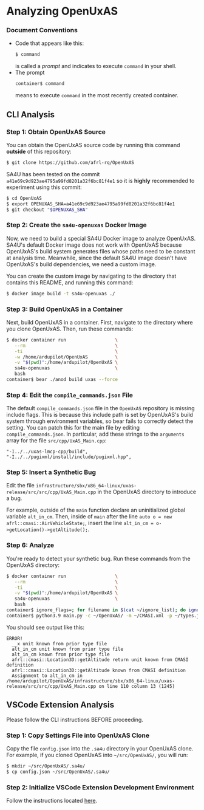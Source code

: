 # Analyzing OpenUxAS

### Document Conventions
- Code that appears like this:
  ```sh
  $ command
  ```
  is called a *prompt* and indicates to execute `command` in your shell.
- The prompt
  ```sh
  container$ command
  ```
  means to execute `command` in the most recently created container.

## CLI Analysis

### Step 1: Obtain OpenUxAS Source
You can obtain the OpenUxAS source code by running this command **outside** of this repository:
```sh
$ git clone https://github.com/afrl-rq/OpenUxAS
```

SA4U has been tested on the commit `a41e69c9d923ae4795a99fd8201a32f6bc81f4e1` so it is **highly** recommended to experiment using this commit:
```sh
$ cd OpenUxAS
$ export OPENUXAS_SHA=a41e69c9d923ae4795a99fd8201a32f6bc81f4e1
$ git checkout "$OPENUXAS_SHA"
```

### Step 2: Create the `sa4u-openuxas` Docker Image
Now, we need to build a special SA4U Docker image to analyze OpenUxAS. SA4U's default Docker image does not work with OpenUxAS because OpenUxAS's build system generates files whose paths need to be constant at analysis time. Meanwhile, since the default SA4U image doesn't have OpenUxAS's build dependencies, we need a custom image.

You can create the custom image by navigating to the directory that contains this README, and running this command:
```sh
$ docker image build -t sa4u-openuxas ./
```

### Step 3: Build OpenUxAS in a Container
Next, build OpenUxAS in a container. First, navigate to the directory where you clone OpenUxAS. Then, run these commands:
```sh
$ docker container run                  \
   --rm                                 \
   -ti                                  \
   -w /home/ardupilot/OpenUxAS          \
   -v "$(pwd)":/home/ardupilot/OpenUxAS \
   sa4u-openuxas                        \
   bash
container$ bear ./anod build uxas --force
```

### Step 4: Edit the `compile_commands.json` File
The default `compile_commands.json` file in the `OpenUxAS` repository is missing include flags. This is because this include path is set by OpenUxAS's build system through environment variables, so bear fails to correctly detect the setting. You can patch this for the main file by editing `compile_commands.json`. In particular, add these strings to the `arguments` array for the file `src/cpp/UxAS_Main.cpp`:
```
"-I../../uxas-lmcp-cpp/build",
"-I../../pugixml/install/include/pugixml.hpp",
```

### Step 5: Insert a Synthetic Bug
Edit the file `infrastructure/sbx/x86_64-linux/uxas-release/src/src/cpp/UxAS_Main.cpp` in the OpenUxAS directory to introduce a bug.

For example, outside of the `main` function declare an uninitialized global variable `alt_in_cm`. Then, inside of `main` after the line `auto o = new afrl::cmasi::AirVehicleState;`, insert the line `alt_in_cm = o->getLocation()->getAltitude();`.

### Step 6: Analyze
You're ready to detect your synthetic bug. Run these commands from the OpenUxAS directory:
```sh
$ docker container run                  \
   --rm                                 \
   -ti                                  \
   -v "$(pwd)":/home/ardupilot/OpenUxAS \
   sa4u-openuxas                        \
   bash
container$ ignore_flags=; for filename in $(cat ~/ignore_list); do ignore_flags="-i ${filename} ${ignore_flags}";	done
container$ python3.9 main.py -c ~/OpenUxAS/ -m ~/CMASI.xml -p ~/types.json $ignore_flags
```

You should see output like this:
```
ERROR!
  __x unit known from prior type file
  alt_in_cm unit known from prior type file
  alt_in_cm known from prior type file
  afrl::cmasi::Location3D::getAltitude return unit known from CMASI definition
  afrl::cmasi::Location3D::getAltitude known from CMASI definition
  Assignment to alt_in_cm in /home/ardupilot/OpenUxAS/infrastructure/sbx/x86_64-linux/uxas-release/src/src/cpp/UxAS_Main.cpp on line 110 column 13 (1245)
```

## VSCode Extension Analysis
Please follow the CLI instructions BEFORE proceeding.

### Step 1: Copy Settings File into OpenUxAS Clone
Copy the file `config.json` into the `.sa4u` directory in your OpenUxAS clone. For example, if you cloned OpenUxAS into `~/src/OpenUxAS/`, you will run:
```sh
$ mkdir ~/src/OpenUxAS/.sa4u/
$ cp config.json ~/src/OpenUxAS/.sa4u/
```

### Step 2: Initialize VSCode Extension Development Environment
Follow the instructions located [here](https://github.com/obicons/sa4u/tree/main/lsp).
